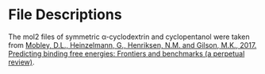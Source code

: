 # File Descriptions

The mol2 files of symmetric α-cyclodextrin and cyclopentanol were taken from [Mobley, D.L., Heinzelmann, G., Henriksen, N.M. and Gilson, M.K., 2017. Predicting binding free energies: Frontiers and benchmarks (a perpetual review)](https://github.com/MobleyLab/benchmarksets).
